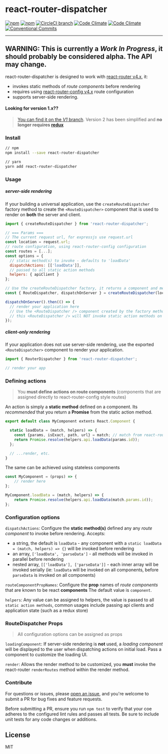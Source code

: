 # react-router-dispatcher

[![npm](https://img.shields.io/npm/v/react-router-dispatcher.svg)](https://www.npmjs.com/package/react-router-dispatcher)
[![npm](https://img.shields.io/npm/dm/react-router-dispatcher.svg)](https://www.npmjs.com/package/react-router-dispatcher)
[![CircleCI branch](https://img.shields.io/circleci/project/github/adam-26/react-router-dispatcher/master.svg)](https://circleci.com/gh/adam-26/react-router-dispatcher/tree/master)
[![Code Climate](https://img.shields.io/codeclimate/coverage/github/adam-26/react-router-dispatcher.svg)](https://codeclimate.com/github/adam-26/react-router-dispatcher)
[![Code Climate](https://img.shields.io/codeclimate/github/adam-26/react-router-dispatcher.svg)](https://codeclimate.com/github/adam-26/react-router-dispatcher)
[![Conventional Commits](https://img.shields.io/badge/Conventional%20Commits-1.0.0-yellow.svg)](https://conventionalcommits.org)

---
**WARNING: This is currently a _Work In Progress_, it should probably be considered **alpha**. The API may change.**
---

react-router-dispatcher is designed to work with [react-router v4.x](https://github.com/ReactTraining/react-router), it:
  * invokes static methods of _route components_ before rendering
  * requires using [react-router-config v4.x](https://github.com/ReactTraining/react-router/tree/master/packages/react-router-config) route configuration
  * supports server-side rendering.

#### Looking for **version 1.x**??
>[You can find it on the _V1_ branch](https://github.com/adam-26/react-router-dispatcher/tree/v1).
Version 2 has been simplified and **no longer requires [redux](redux.js.org)**


### Install
```sh
// npm
npm install --save react-router-dispatcher

// yarn
yarn add react-router-dispatcher
```

### Usage

##### server-side rendering

If your building a universal application, use the `createRouteDispatcher` factory method to
create the `<RouteDispatcher>` component that is used to render on **both** the server and client.

```js
import { createRouteDispatcher } from 'react-router-dispatcher';

// === Params ===
// The current request url, for expressjs use request.url
const location = request.url;
// route configuration, using react-router-config configuration
const routes = [...];
const options = {
  // static method(s) to invoke - defaults to 'loadData'
  dispatchActions: [['loadData']],
  // passed to all static action methods
  helpers: { apiClient }
};

// Use the createRouteDispatcher factory, it returns a component and method for server-side rendering
const { RouteDispatcher, dispatchOnServer } = createRouteDispatcher(location, routes, options);

dispatchOnServer().then(() => {
  // render your application here
  // Use the <RouteDispatcher /> component created by the factory method to render your app,
  // this <RouteDispatcher /> will NOT invoke static action methods on initial load on the client
});

```

##### client-only rendering

If your application does not use server-side rendering, use the exported `<RouteDispatcher>` component
to render your application.

```js
import { RouterDispatcher } from 'react-router-dispatcher';

// render your app

```

### Defining actions

>You **must define actions on route components** (components that are assigned directly to react-router-config style routes)

An action is simply a **static method** defined on a component. Its _recommended_ that you return a **Promise** from the static action method.

```js
export default class MyComponent extents React.Component {

  static loadData = (match, helpers) => {
    const {params, isExact, path, url} = match; // match from react-router
    return Promise.resolve(helpers.api.loadData(params.id));
  };

  // ...render, etc.
}
```

The same can be achieved using stateless components

```js
const MyComponent = (props) => {
	// render here
};

MyComponent.loadData = (match, helpers) => {
	return Promise.resolve(helpers.api.loadData(match.params.id));
};
```

### Configuration options

`dispatchActions`:
Configure the **static method(s)** defined any any _route component_ to invoke before rendering.
Accepts:
  * a string, the default is `loadData` - any component with a `static loadData = (match, helpers) => {}` will be invoked before rendering
  * an array, `['loadData', 'parseData']` - all methods will be invoked in parallel before rendering
  * nested array, `[['loadData'], ['parseData']]` - each inner array will be invoked serially (ie: `loadData` will be invoked on all components, before `parseData` is invoked on all components)

`routeComponentPropNames`:
Configure the **prop** names of _route components_ that are known to be react **components**
The default value is `component`.

`helpers`:
Any value can be assigned to helpers, the value is passed to all `static action methods`, common usages include passing api clients and application state (such as a redux store)

### RouteDispatcher Props
>All configuration options can be assigned as props

`loadingComponent`:
If server-side rendering is **not** used, a _loading component_ will be displayed to the user when dispatching actions on initial load. Pass a component to customize the loading UI.

`render`:
Allows the render method to be customized, you **must** invoke the react-router `renderRoutes` method within the render method.

### Contribute
For questions or issues, please [open an issue](https://github.com/adam-26/react-router-dispatcher/issues), and you're welcome to submit a PR for bug fixes and feature requests.

Before submitting a PR, ensure you run `npm test` to verify that your coe adheres to the configured lint rules and passes all tests. Be sure to include unit tests for any code changes or additions.

## License
MIT
